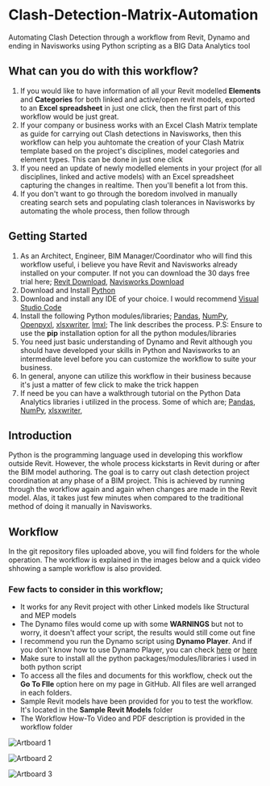 # Clash-Detection-Matrix-Automation
Automating Clash Detection through a workflow from Revit, Dynamo and ending in Navisworks using Python scripting as a BIG Data Analytics tool

## What can you do with this workflow?
1. If you would like to have information of all your Revit modelled **Elements** and **Categories** for both linked and active/open revit models, exported to an **Excel spreadsheet** in just one click, then the first part of this workflow would be just great.
2. If your company or business works with an Excel Clash Matrix template as guide for carrying out Clash detections in Navisworks, then this workflow can help you auhtomate the creation of your Clash Matrix template based on the project's disciplines, model categories and element types. This can be done in just one click
3. If you need an update of newly modelled elements in your project (for all disciplines, linked and active models) with an Excel spreadsheet capturing the changes in realtime. Then you'll benefit a lot from this.
4. If you don't want to go through the boredom involved in manually creating search sets and populating clash tolerances in Navisworks by automating the whole process, then follow through


## Getting Started
1. As an Architect, Engineer, BIM Manager/Coordinator who will find this workflow useful, i believe you have Revit and Navisworks already installed on your computer. If not you can download the 30 days free trial here; [Revit Download](https://www.autodesk.com/products/revit/free-trial), [Navisworks Download](https://www.autodesk.com/products/navisworks/free-trial)
2. Download and Install [Python](https://www.python.org/downloads/)
3. Download and install any IDE of your choice. I would recommend [Visual Studio Code](https://code.visualstudio.com/download)
4. Install the following Python modules/libraries; [Pandas](https://pandas.pydata.org/docs/getting_started/install.html), [NumPy](https://numpy.org/install/), [Openpyxl](https://openpyxl.readthedocs.io/en/stable/), [xlsxwriter](https://xlsxwriter.readthedocs.io/getting_started.html), [lmxl](https://lxml.de/installation.html);  The link describes the process. P.S: Ensure to use the **pip** installation option for all the python modules/libraries
5. You need just basic understanding of Dynamo and Revit although you should have developed your skills in Python and Navisworks to an intermediate level before you can customize the workflow to suite your business.
6. In general, anyone can utilize this workflow in their business because it's just a matter of few click to make the trick happen
7. If need be you can have a walkthrough tutorial on the Python Data Analytics libraries i utilized in the process. Some of which are; [Pandas](https://www.w3schools.com/python/pandas/default.asp), [NumPy](https://www.w3schools.com/python/numpy/default.asp), [xlsxwriter](https://xlsxwriter.readthedocs.io/index.html), 


## Introduction
Python is the programming language used in developing this workflow outside Revit. However, the whole process kickstarts in Revit during or after the BIM model authoring. 
The goal is to carry out clash detection project coordination at any phase of a BIM project. This is achieved by running through the workflow again and again when changes are made in the Revit model. Alas, it takes just few minutes when compared to the traditional method of doing it manually in Navisworks.


## Workflow
In the git repository files uploaded above, you will find folders for the whole operation. The workflow is explained in the images below and a quick video shhowing a sample workflow is also provided.
  ### Few facts to consider in this workflow;
- It works for any Revit project with other Linked models like Structural and MEP models
- The Dynamo files would come up with some **WARNINGS** but not to worry, it doesn't affect your script, the results would still come out fine
- I recommend you run the Dynamo script using **Dynamo Player**. And if you don't know how to use Dynamo Player, you can check [here](https://www.youtube.com/watch?v=R8usi9c2BVg) or [here](https://www.youtube.com/watch?v=oCDE_t6XoLI)
- Make sure to install all the python packages/modules/libraries i used in both python script
- To access all the files and documents for this workflow, check out the **Go To FIle** option here on my page in GitHub. All files are well arranged in each folders.
- Sample Revit models have been provided for you to test the workflow. It's located in the **Sample Revit Models** folder
- The Workflow How-To Video and PDF description is provided in the workflow folder





![Artboard 1](https://user-images.githubusercontent.com/68663705/132239256-af8d4e6d-e407-4857-b83a-0c3bb9736ccd.png)

![Artboard 2](https://user-images.githubusercontent.com/68663705/132246751-35a5fed3-41b2-46ad-97c1-867bb19ad519.png)

![Artboard 3](https://user-images.githubusercontent.com/68663705/132246778-6eee8c32-4e6f-4fb6-b23e-103adb57fed4.png)


